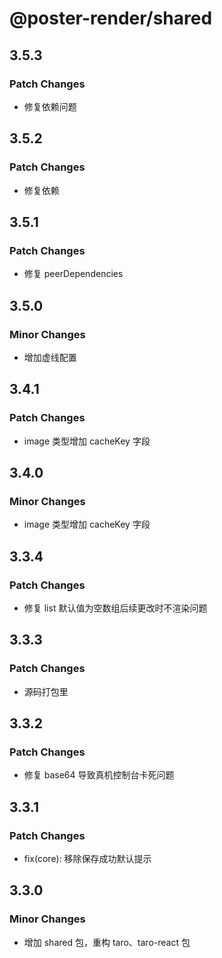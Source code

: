 # @poster-render/shared

## 3.5.3

### Patch Changes

- 修复依赖问题

## 3.5.2

### Patch Changes

- 修复依赖

## 3.5.1

### Patch Changes

- 修复 peerDependencies

## 3.5.0

### Minor Changes

- 增加虚线配置

## 3.4.1

### Patch Changes

- image 类型增加 cacheKey 字段

## 3.4.0

### Minor Changes

- image 类型增加 cacheKey 字段

## 3.3.4

### Patch Changes

- 修复 list 默认值为空数组后续更改时不渲染问题

## 3.3.3

### Patch Changes

- 源码打包里

## 3.3.2

### Patch Changes

- 修复 base64 导致真机控制台卡死问题

## 3.3.1

### Patch Changes

- fix(core): 移除保存成功默认提示

## 3.3.0

### Minor Changes

- 增加 shared 包，重构 taro、taro-react 包
